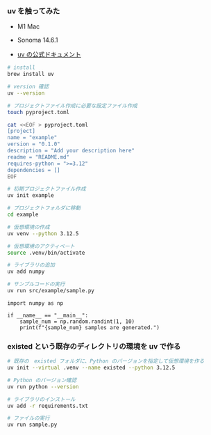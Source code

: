 ### uv を触ってみた

- M1 Mac
- Sonoma 14.6.1

- [uv の公式ドキュメント](https://docs.astral.sh/uv/#highlights)

```sh
# install
brew install uv

# version 確認
uv --version

# プロジェクトファイル作成に必要な設定ファイル作成
touch pyproject.toml

cat <<EOF > pyproject.toml
[project]
name = "example"
version = "0.1.0"
description = "Add your description here"
readme = "README.md"
requires-python = ">=3.12"
dependencies = []
EOF

# 初期プロジェクトファイル作成
uv init example

# プロジェクトフォルダに移動
cd example

# 仮想環境の作成
uv venv --python 3.12.5

# 仮想環境のアクティベート
source .venv/bin/activate

# ライブラリの追加
uv add numpy

# サンプルコードの実行
uv run src/example/sample.py
```

```python: sample.py
import numpy as np

if __name__ == "__main__":
    sample_num = np.random.randint(1, 10)
    print(f"{sample_num} samples are generated.")
```

### existed という既存のディレクトリの環境を uv で作る
```sh
# 既存の　existed フォルダに、Python のバージョンを指定して仮想環境を作る
uv init --virtual .venv --name existed --python 3.12.5

# Python のバージョン確認
uv run python --version

# ライブラリのインストール
uv add -r requirements.txt

# ファイルの実行
uv run sample.py
```

